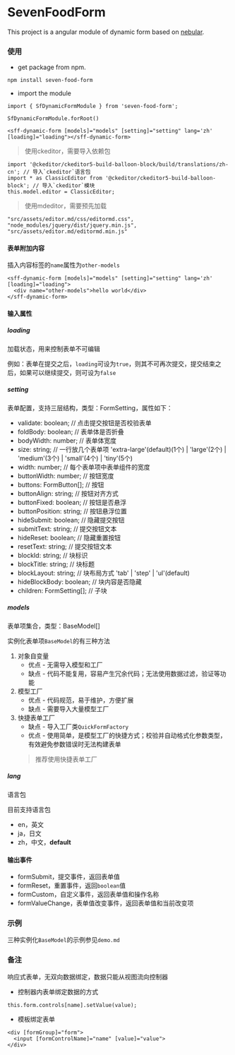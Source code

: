 # SevenFoodForm

This project is a angular module of dynamic form based on [nebular](https://github.com/akveo/nebular).

### 使用

- get package from npm.

```
npm install seven-food-form
```

- import the module

```
import { SfDynamicFormModule } from 'seven-food-form';

SfDynamicFormModule.forRoot()
```

```
<sff-dynamic-form [models]="models" [setting]="setting" lang='zh' [loading]="loading"></sff-dynamic-form>
```

> 使用ckeditor，需要导入依赖包
```
import '@ckeditor/ckeditor5-build-balloon-block/build/translations/zh-cn'; // 导入`ckeditor`语言包
import * as ClassicEditor from '@ckeditor/ckeditor5-build-balloon-block'; // 导入`ckeditor`模块
this.model.editor = ClassicEditor;
```

> 使用mdeditor，需要预先加载
```
"src/assets/editor.md/css/editormd.css",
"node_modules/jquery/dist/jquery.min.js",
"src/assets/editor.md/editormd.min.js"
```


#### 表单附加内容

插入内容标签的`name`属性为`other-models`

```
<sff-dynamic-form [models]="models" [setting]="setting" lang='zh' [loading]="loading">
  <div name="other-models">hello world</div>
</sff-dynamic-form>
```

#### 输入属性

##### loading

加载状态，用来控制表单不可编辑

例如：表单在提交之后，`loading`可设为`true`，则其不可再次提交，提交结束之后，如果可以继续提交，则可设为`false`

##### setting

表单配置，支持三层结构，类型：FormSetting，属性如下：

- validate: boolean; // 点击提交按钮是否校验表单
- foldBody: boolean; // 表单体是否折叠
- bodyWidth: number; // 表单体宽度
- size: string; // 一行放几个表单项 'extra-large'(default)(1个) | 'large'(2个) | 'medium'(3个) | 'small'(4个) | 'tiny'(5个)
- width: number; // 每个表单项中表单组件的宽度
- buttonWidth: number; // 按钮宽度
- buttons: FormButton[]; // 按钮
- buttonAlign: string; // 按钮对齐方式
- buttonFixed: boolean; // 按钮是否悬浮
- buttonPosition: string; // 按钮悬浮位置
- hideSubmit: boolean; // 隐藏提交按钮
- submitText: string; // 提交按钮文本
- hideReset: boolean; // 隐藏重置按钮
- resetText: string; // 提交按钮文本
- blockId: string; // 块标识
- blockTitle: string; // 块标题
- blockLayout: string; // 块布局方式 'tab' | 'step' | 'ul'(default)
- hideBlockBody: boolean; // 块内容是否隐藏
- children: FormSetting[]; // 子块

##### models

表单项集合，类型：BaseModel<any>[]

实例化表单项`BaseModel`的有三种方法

1. 对象自变量
   - 优点 - 无需导入模型和工厂
   - 缺点 - 代码不能复用，容易产生冗余代码；无法使用数据过滤，验证等功能
2. 模型工厂
   - 优点 - 代码规范，易于维护，方便扩展
   - 缺点 - 需要导入大量模型工厂
3. 快捷表单工厂
   - 缺点 - 导入工厂类`QuickFormFactory`
   - 优点 - 使用简单，是模型工厂的快捷方式；校验并自动格式化参数类型，有效避免参数错误时无法构建表单
   > 推荐使用快捷表单工厂

##### lang

语言包

目前支持语言包

- en，英文
- ja，日文
- zh，中文，**default**

#### 输出事件

- formSubmit，提交事件，返回表单值
- formReset，重置事件，返回`boolean`值
- formCustom，自定义事件，返回表单值和操作名称
- formValueChange，表单值改变事件，返回表单值和当前改变项

### 示例

三种实例化`BaseModel`的示例参见`demo.md`

### 备注

响应式表单，无双向数据绑定，数据只能从视图流向控制器

- 控制器内表单绑定数据的方式
```
this.form.controls[name].setValue(value);
```

- 模板绑定表单
```
<div [formGroup]="form">
  <input [formControlName]="name" [value]="value">
</div>  
```
